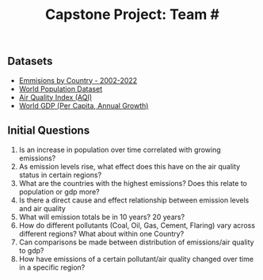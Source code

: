 <h1 align = "center"> Capstone Project: Team # </h1>
</br>
<h2> Datasets </h2>
<ul>
<li><a href="https://www.kaggle.com/datasets/thedevastator/global-fossil-co2-emissions-by-country-2002-2022"> Emmisions by Country - 2002-2022 </a></li>
<li><a href="https://www.kaggle.com/datasets/iamsouravbanerjee/world-population-dataset">World Population Dataset</a> </li>
<li><a href="https://www.kaggle.com/datasets/azminetoushikwasi/aqi-air-quality-index-scheduled-daily-update">Air Quality Index (AQI) </a></li>
<li><a href="https://www.kaggle.com/datasets/zgrcemta/world-gdpgdp-gdp-per-capita-and-annual-growths"> World GDP (Per Capita, Annual Growth)</a> </li>
</ul>

<h2> Initial Questions </h2>
<ol>
<li>Is an increase in population over time correlated with growing emissions?</li>
<li>As emission levels rise, what effect does this have on the air quality status in certain regions?</li>
<li>What are the countries with the highest emissions? Does this relate to population or gdp more? </li>
<li>Is there a direct cause and effect relationship between emission levels and air quality</li>
<li>What will emission totals be in 10 years? 20 years?</li>
<li>How do different pollutants (Coal, Oil, Gas, Cement, Flaring) vary across different regions? What about within one Country?</li>
<li>Can comparisons be made between distribution of emissions/air quality to gdp?</li>
<li>How have emissions of a certain pollutant/air quality changed over time in a specific region? </li>
</ol>
